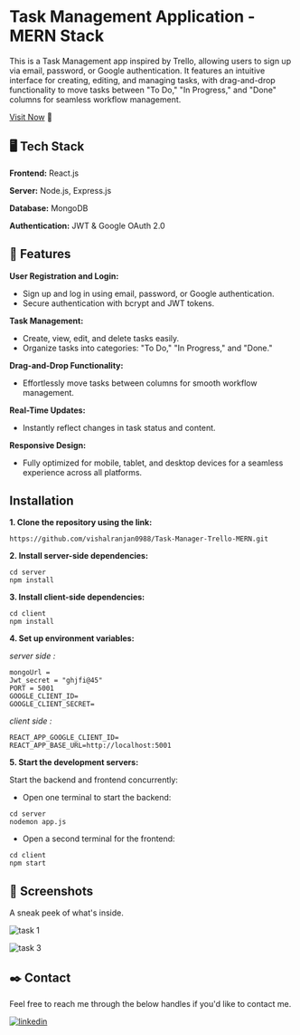 
# Task Management Application - MERN Stack

This is a Task Management app inspired by Trello, allowing users to sign up via email, password, or Google authentication. It features an intuitive interface for creating, editing, and managing tasks, with drag-and-drop functionality to move tasks between "To Do," "In Progress," and "Done" columns for seamless workflow management.

[Visit Now](https://taskmanagervishal.vercel.app/) 🚀 

## 🖥️ Tech Stack

**Frontend:** React.js

**Server:** Node.js, Express.js

**Database:** MongoDB

**Authentication:** JWT & Google OAuth 2.0


## 🚀 Features

**User Registration and Login:**
- Sign up and log in using email, password, or Google authentication.
- Secure authentication with bcrypt and JWT tokens.

**Task Management:**
- Create, view, edit, and delete tasks easily.
- Organize tasks into categories: "To Do," "In Progress," and "Done."

**Drag-and-Drop Functionality:**
- Effortlessly move tasks between columns for smooth workflow management.

**Real-Time Updates:**
- Instantly reflect changes in task status and content.

**Responsive Design:** 
- Fully optimized for mobile, tablet, and desktop devices for a seamless experience across all platforms.


## Installation

**1. Clone the repository using the link:**
```
https://github.com/vishalranjan0988/Task-Manager-Trello-MERN.git
```
**2. Install server-side dependencies:**
``` 
cd server
npm install
```
**3. Install client-side dependencies:**
``` 
cd client
npm install
```
**4. Set up environment variables:**

*server side :*

```
mongoUrl = 
Jwt_secret = "ghjfi@45"
PORT = 5001
GOOGLE_CLIENT_ID=
GOOGLE_CLIENT_SECRET=
```
*client side :*
```
REACT_APP_GOOGLE_CLIENT_ID=
REACT_APP_BASE_URL=http://localhost:5001
``` 

**5. Start the development servers:**

Start the backend and frontend concurrently:

- Open one terminal to start the backend:
```
cd server
nodemon app.js
```

- Open a second terminal for the frontend:
```
cd client
npm start
```

## 📱 Screenshots
A sneak peek of what's inside.

![task 1](https://github.com/user-attachments/assets/6f81b39f-06bf-47e8-86fb-5a90e6f0f5f5)


![task 3](https://github.com/user-attachments/assets/376d7e1f-759b-4138-b1da-0cac7f6130f0)



## ✒️ Contact
Feel free to reach me through the below handles if you'd like to contact me.

[![linkedin](https://img.shields.io/badge/linkedin-0A66C2?style=for-the-badge&logo=linkedin&logoColor=white)](https://www.linkedin.com/in/vishal-ranjan-bharat/)







